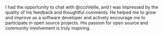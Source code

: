 I had the opportunity to chat with @ccoVeille, and I was impressed by the quality of his feedback and thoughtful comments.
He helped me to grow and improve as a software developer and actively encourage me to participate in open source projects. 
His passion for open source and community involvement is truly inspiring.
